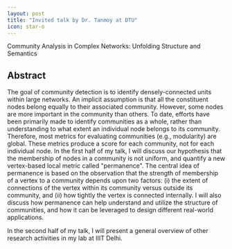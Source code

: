 ```yaml
---
layout: post
title: "Invited talk by Dr. Tanmoy at DTU"
icon: star-o
---
```


Community Analysis in Complex Networks: Unfolding Structure and Semantics 

## Abstract
The goal of community detection is to identify densely-connected units within large networks. An implicit assumption is that all the constituent nodes belong equally to their associated community. However, some nodes are more important in the community than others. To date, efforts have been primarily made to identify communities as a whole, rather than understanding to what extent an individual node belongs to its community. Therefore, most metrics for evaluating communities (e.g., modularity) are global. These metrics produce a score for each community, not for each individual node. In the first half of my talk, I will discuss our hypothesis that the membership of nodes in a community is not uniform, and quantify a new vertex-based local metric called "permanence". The central idea of permanence is based on the observation that the strength of membership of a vertex to a community depends upon two factors: (i) the extent of connections of the vertex within its community versus outside its community, and (ii) how tightly the vertex is connected internally. I will also discuss how permanence can help understand and utilize the structure of communities, and how it can be leveraged to design different real-world applications.

In the second half of my talk, I will present a general overview of other research activities in my lab at IIIT Delhi.
